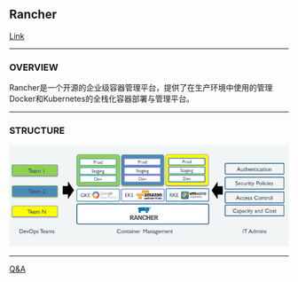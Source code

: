 ## Rancher
[Link](https://rancher.com/)  

---
### OVERVIEW  
Rancher是一个开源的企业级容器管理平台，提供了在生产环境中使用的管理Docker和Kubernetes的全栈化容器部署与管理平台。

---
### STRUCTURE  
![](src/Structure_1.png)

---
[Q&A](../../Record/Rancher/Q&A.md)